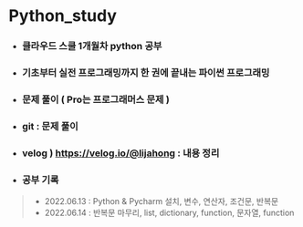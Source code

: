 # Python_study
- ###  클라우드 스쿨 1개월차 python 공부
- ###  기초부터 실전 프로그래밍까지 한 권에 끝내는 파이썬 프로그래밍
- ###  문제 풀이 ( Pro는 프로그래머스 문제 )
- ### git : 문제 풀이
- ### velog ) https://velog.io/@lijahong : 내용 정리
- ###  공부 기록
> - 2022.06.13 : Python & Pycharm 설치, 변수, 연산자, 조건문, 반복문   
> - 2022.06.14 : 반복문 마무리, list, dictionary, function, 문자열, function
